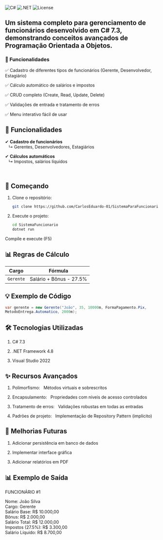 <img src="https://img.shields.io/badge/C%2523-7.3-purple" alt="C#">


<img src="https://img.shields.io/badge/.NET-Framework%25204.8-blue" alt=".NET">


<img src="https://img.shields.io/badge/License-MIT-green" alt="License">


## Um sistema completo para gerenciamento de funcionários desenvolvido em C# 7.3, demonstrando conceitos avançados de Programação Orientada a Objetos.

### 📌 Funcionalidades
✅ Cadastro de diferentes tipos de funcionários (Gerente, Desenvolvedor, Estagiário)

✅ Cálculo automático de salários e impostos

✅ CRUD completo (Create, Read, Update, Delete)

✅ Validações de entrada e tratamento de erros

✅ Menu interativo fácil de usar


## 📌 Funcionalidades

✔ **Cadastro de funcionários**  
&nbsp;&nbsp; ↳ Gerentes, Desenvolvedores, Estagiários  

✔ **Cálculos automáticos**  
&nbsp;&nbsp; ↳ Impostos, salários líquidos  

<br>

## 🚀 Começando

1. Clone o repositório:  
   ```bash
   git clone https://github.com/CarlosEduardo-01/SistemaParaFuncionario.git
   ```

2. Execute o projeto:  
   ```bash
   cd SistemaFuncionario  
   dotnet run
   ```

Compile e execute (F5)

## 📊 Regras de Cálculo
| Cargo         | Fórmula                          | 
|---------------|----------------------------------|
| `Gerente`     | Salário + Bônus - 27.5%          |

## 💡 Exemplo de Código
```csharp
var gerente = new Gerente("João", 35, 10000m, FormaPagamento.Pix,
MetodoEntrega.Automatico, 2000m);
```

## 🛠️ Tecnologias Utilizadas

1. C# 7.3

2. .NET Framework 4.8

3. Visual Studio 2022

## ✨ Recursos Avançados

1. Polimorfismo: &nbsp; Métodos virtuais e sobrescritos

2. Encapsulamento: &nbsp; Propriedades com níveis de acesso controlados

3. Tratamento de erros: &nbsp; Validações robustas em todas as entradas

4. Padrões de projeto: &nbsp; Implementação de Repository Pattern (implícito)
   
## 🚀 Melhorias Futuras

1. Adicionar persistência em banco de dados

2. Implementar interface gráfica

3. Adicionar relatórios em PDF


## 📊 Exemplo de Saída
FUNCIONÁRIO #1

Nome: João Silva <br>
Cargo: Gerente <br>
Salário Base: R$ 10.000,00 <br>
Bônus: R$ 2.000,00 <br>
Salário Total: R$ 12.000,00 <br>
Impostos (27.5%): R$ 3.300,00 <br>
Salário Líquido: R$ 8.700,00 <br>

